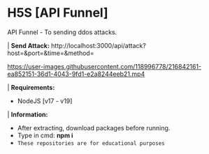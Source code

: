 # H5S [API Funnel]
API Funnel - To sending ddos attacks.

| **Send Attack:**
http://localhost:3000/api/attack?host=&port=&time=&method=

https://user-images.githubusercontent.com/118996778/216842161-ea852151-36d1-4043-9fd1-e2a8244eeb21.mp4

| **Requirements:**
 - NodeJS [v17 - v19]

| **Information:**
 - After extracting, download packages before running. 
 - Type in cmd: **npm i**
 - `These repositories are for educational purposes`
